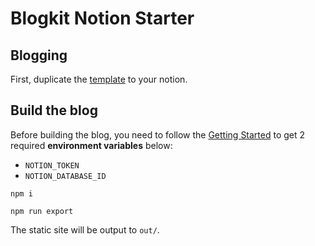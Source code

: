 # Blogkit Notion Starter

## Blogging

First, duplicate the [template](https://2nthony.notion.site/cd8c60e825274c278e671af80f09f385?v=c8368886a493480b848ab10bb16b9a2b) to your notion.

## Build the blog

Before building the blog, you need to follow the [Getting Started](https://developers.notion.com/docs/getting-started#getting-started) to get 2 required **environment variables** below:

- `NOTION_TOKEN`
- `NOTION_DATABASE_ID`

```console
npm i

npm run export
```

The static site will be output to `out/`.
